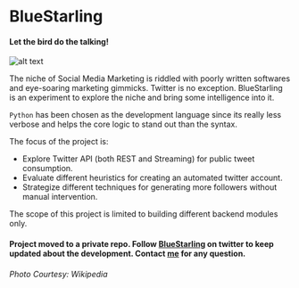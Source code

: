 # BlueStarling
#### **Let the bird do the talking!**

![alt text](https://upload.wikimedia.org/wikipedia/commons/8/8d/Lamprotornis_chalybaeus_-Kruger_National_Park,_South_Africa-8.jpg "Let the bird do the talking!")

The niche of Social Media Marketing is riddled with poorly written softwares and eye-soaring marketing gimmicks. Twitter is no exception. BlueStarling is an experiment to explore the niche and bring some intelligence into it.

`Python` has been chosen as the development language since its really less verbose and helps the core logic to stand out than the syntax.

The focus of the project is:
- Explore Twitter API (both REST and Streaming) for public tweet consumption.
- Evaluate different heuristics for creating an automated twitter account.
- Strategize different techniques for generating more followers without manual intervention.

The scope of this project is limited to building different backend modules only.

#### Project moved to a private repo. Follow [BlueStarling](https://twitter.com/crusherforce) on twitter to keep updated about the development. Contact [me](mailto://aditya.roychaudhury@gmail.com) for any question.

###### Photo Courtesy: Wikipedia

